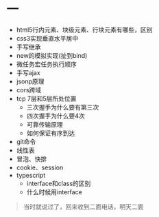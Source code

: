 # 一
+ html5行内元素、块级元素、行块元素有哪些，区别
+ css3实现垂直水平居中
+ 手写继承
+ new的模拟实现(扯到bind)
+ 微任务宏任务执行顺序
+ 手写ajax
+ jsonp原理
+ cors跨域
+ tcp 7层和5层所处位置
  + 三次握手为什么要有第三次
  + 四次握手为什么要4次
  + 可靠传输原理
  + 如何保证有序到达
+ git命令
+ 线性表
+ 冒泡、快排
+ cookie、session
+ typescript
  + interface和class的区别
  + 什么时候用interface

> 当时就说过了，回来收到二面电话，明天二面